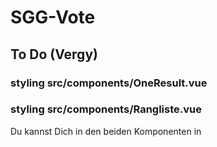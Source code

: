 # SGG-Vote

## To Do (Vergy)
### styling  src/components/OneResult.vue
### styling  src/components/Rangliste.vue
Du kannst Dich in den beiden Komponenten in <template> und <style> austoben :-)


## To Do (Nils)
### reactivity fail to import Team in use src/components/MobileInput.vue
### Kampfgerichte Arrays
### Resultcalculation
### load and save data.json


## Project setup
```
npm install
```

## Compiles and hot-reloads for development
```
npm run serve
```

## Compiles and minifies for production
```
npm run build
```

## Pages

### Result page 
#### localhost:8080/
##### Zeigt alle 10 Sekunden abwechselnd die folgenden Componenten
```
src/components/Rangliste.vue 
```
Zeigt die Gesamt- Rangliste gefiltert nach der letzten Wertungsklasse klasse und typ z.B. 'N1' && 'W3' 
und 
```
src/components/OneResult.vue
```
Zeigt die Einzelwertung (aktuell nur die Überschriften hier kannst Du deine Vorstellung realisieren)
```
src/components/MobileInput.vue 
```


## Kampfgericht
### localhost:8080/input
#### Kampfgericht view zur Anzeige auf den Handy's I-Pads 

## Organisations Page 
### localhost:8080/orga
#### Organisations Page. Festlegen der nächsten Startnummer für die nächste Wertung

